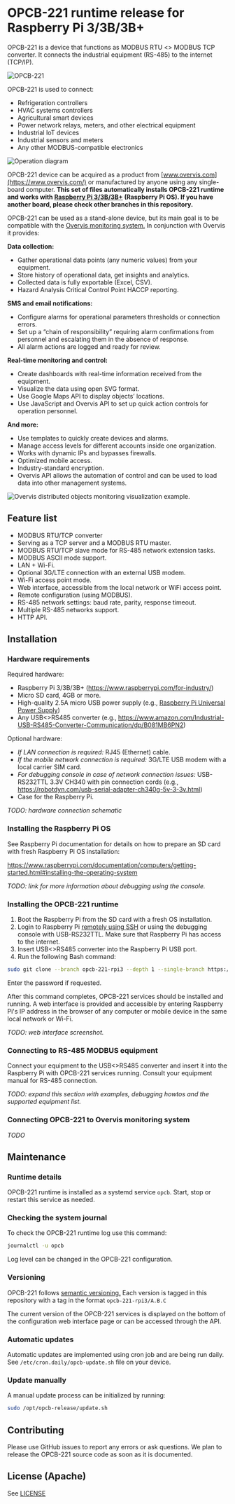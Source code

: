 # OPCB-221 runtime release for Raspberry Pi 3/3B/3B+

OPCB-221 is a device that functions as MODBUS RTU <> MODBUS TCP converter. It
connects the industrial equipment (RS-485) to the internet (TCP/IP).

![OPCB-221](./docs/opcb-221.png)

OPCB-221 is used to connect:

-   Refrigeration controllers
-   HVAC systems controllers
-   Agricultural smart devices
-   Power network relays, meters, and other electrical equipment
-   Industrial IoT devices
-   Industrial sensors and meters
-   Any other MODBUS-compatible electronics

![Operation diagram](./docs/operation-diagram.svg)

OPCB-221 device can be acquired as a product from
[www.overvis.com](https://www.overvis.com/) or manufactured by anyone using any
single-board computer. **This set of files automatically installs OPCB-221
runtime and works with
[Raspberry Pi 3/3B/3B+](https://www.raspberrypi.com/for-industry/) (Raspberry Pi
OS). If you have another board, please check other branches in this
repository.**

OPCB-221 can be used as a stand-alone device, but its main goal is to be
compatible with the [Overvis monitoring system.](https://www.overvis.com/) In
conjunction with Overvis it provides:

**Data collection:**

-   Gather operational data points (any numeric values) from your equipment.
-   Store history of operational data, get insights and analytics.
-   Collected data is fully exportable (Excel, CSV).
-   Hazard Analysis Critical Control Point HACCP reporting.

**SMS and email notifications:**

-   Configure alarms for operational parameters thresholds or connection errors.
-   Set up a “chain of responsibility” requiring alarm confirmations from
    personnel and escalating them in the absence of response.
-   All alarm actions are logged and ready for review.

**Real-time monitoring and control:**

-   Create dashboards with real-time information received from the equipment.
-   Visualize the data using open SVG format.
-   Use Google Maps API to display objects’ locations.
-   Use JavaScript and Overvis API to set up quick action controls for operation
    personnel.

**And more:**

-   Use templates to quickly create devices and alarms.
-   Manage access levels for different accounts inside one organization.
-   Works with dynamic IPs and bypasses firewalls.
-   Optimized mobile access.
-   Industry-standard encryption.
-   Overvis API allows the automation of control and can be used to load data
    into other management systems.

![Overvis distributed objects monitoring visualization example.](./docs/overvis-display.jpeg)

## Feature list

-   MODBUS RTU/TCP converter
-   Serving as a TCP server and a MODBUS RTU master.
-   MODBUS RTU/TCP slave mode for RS-485 network extension tasks.
-   MODBUS ASCII mode support.
-   LAN + Wi-Fi.
-   Optional 3G/LTE connection with an external USB modem.
-   Wi-Fi access point mode.
-   Web interface, accessible from the local network or WiFi access point.
-   Remote configuration (using MODBUS).
-   RS-485 network settings: baud rate, parity, response timeout.
-   Multiple RS-485 networks support.
-   HTTP API.

## Installation

### Hardware requirements

Required hardware:

-   Raspberry Pi 3/3B/3B+ (https://www.raspberrypi.com/for-industry/)
-   Micro SD card, 4GB or more.
-   High-quality 2.5A micro USB power supply (e.g.,
    [Raspberry Pi Universal Power Supply](https://www.raspberrypi.com/products/raspberry-pi-universal-power-supply/))
-   Any USB<>RS485 converter (e.g.,
    https://www.amazon.com/Industrial-USB-RS485-Converter-Communication/dp/B081MB6PN2)

Optional hardware:

-   _If LAN connection is required:_ RJ45 (Ethernet) cable.
-   _If the mobile network connection is required:_ 3G/LTE USB modem with a
    local carrier SIM card.
-   _For debugging console in case of network connection issues:_ USB-RS232TTL
    3.3V CH340 with pin connection cords (e.g.,
    https://robotdyn.com/usb-serial-adapter-ch340g-5v-3-3v.html)
-   Case for the Raspberry Pi.

_TODO: hardware connection schematic_

### Installing the Raspberry Pi OS

See Raspberry Pi documentation for details on how to prepare an SD card with
fresh Raspberry Pi OS installation:

https://www.raspberrypi.com/documentation/computers/getting-started.html#installing-the-operating-system

_TODO: link for more information about debugging using the console._

### Installing the OPCB-221 runtime

1. Boot the Raspberry Pi from the SD card with a fresh OS installation.
2. Login to Raspberry Pi
   [remotely using SSH](https://www.raspberrypi.com/documentation/computers/remote-access.html#introduction-to-remote-access)
   or using the debugging console with USB-RS232TTL. Make sure that Raspberry Pi
   has access to the internet.
3. Insert USB<>RS485 converter into the Raspberry Pi USB port.
4. Run the following Bash command:

```bash
sudo git clone --branch opcb-221-rpi3 --depth 1 --single-branch https://github.com/overvis/opcb-release.git /opt/opcb-release && sudo /opt/opcb-release/setup.sh
```

Enter the password if requested.

After this command completes, OPCB-221 services should be installed and running.
A web interface is provided and accessible by entering Raspberry Pi's IP address
in the browser of any computer or mobile device in the same local network or
Wi-Fi.

_TODO: web interface screenshot._

### Connecting to RS-485 MODBUS equipment

Connect your equipment to the USB<>RS485 converter and insert it into the
Raspberry Pi with OPCB-221 services running. Consult your equipment manual for
RS-485 connection.

_TODO: expand this section with examples, debugging howtos and the supported
equipment list._

### Connecting OPCB-221 to Overvis monitoring system

_TODO_

## Maintenance

### Runtime details

OPCB-221 runtime is installed as a systemd service `opcb`. Start, stop or
restart this service as needed.

### Checking the system journal

To check the OPCB-221 runtime log use this command:

```bash
journalctl -u opcb
```

Log level can be changed in the OPCB-221 configuration.

### Versioning

OPCB-221 follows [semantic versioning.](https://semver.org/) Each version is
tagged in this repository with a tag in the format `opcb-221-rpi3/A.B.C`

The current version of the OPCB-221 services is displayed on the bottom of the
configuration web interface page or can be accessed through the API.

### Automatic updates

Automatic updates are implemented using cron job and are being run daily. See
`/etc/cron.daily/opcb-update.sh` file on your device.

### Update manually

A manual update process can be initialized by running:

```bash
sudo /opt/opcb-release/update.sh
```

## Contributing

Please use GitHub issues to report any errors or ask questions. We plan to
release the OPCB-221 source code as soon as it is documented.

## License (Apache)

See [LICENSE](./LICENSE)
